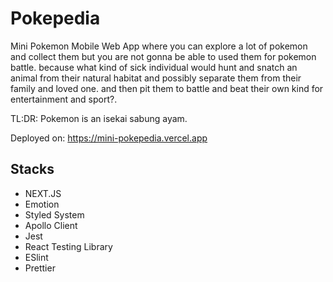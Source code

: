 # Pokepedia

Mini Pokemon Mobile Web App where you can explore a lot of pokemon and collect them but you are not gonna be able to used them for pokemon battle. because what kind of sick individual would hunt and snatch an animal from their natural habitat and possibly separate them from their family and loved one. and then pit them to battle and beat their own kind for entertainment and sport?.

TL:DR: Pokemon is an isekai sabung ayam.

Deployed on: https://mini-pokepedia.vercel.app

## Stacks

- NEXT.JS
- Emotion
- Styled System
- Apollo Client
- Jest
- React Testing Library
- ESlint
- Prettier
